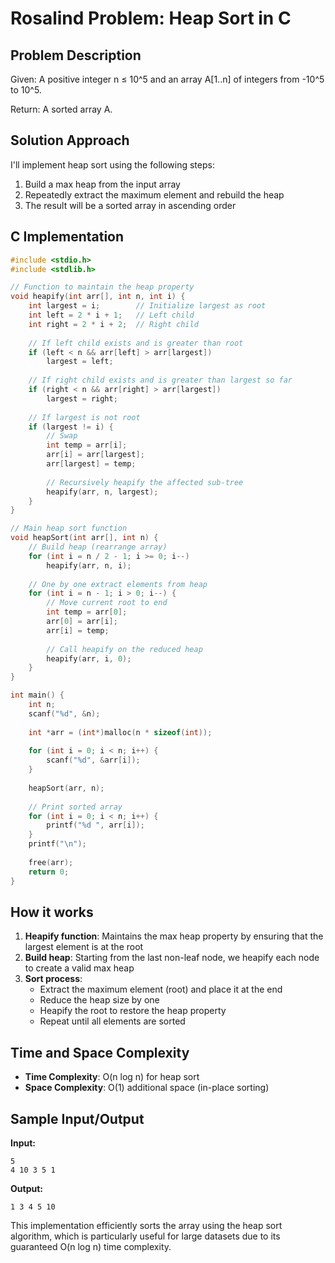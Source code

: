# Rosalind Problem: Heap Sort in C

## Problem Description
Given: A positive integer n ≤ 10^5 and an array A[1..n] of integers from -10^5 to 10^5.

Return: A sorted array A.

## Solution Approach
I'll implement heap sort using the following steps:
1. Build a max heap from the input array
2. Repeatedly extract the maximum element and rebuild the heap
3. The result will be a sorted array in ascending order

## C Implementation

```c
#include <stdio.h>
#include <stdlib.h>

// Function to maintain the heap property
void heapify(int arr[], int n, int i) {
    int largest = i;        // Initialize largest as root
    int left = 2 * i + 1;   // Left child
    int right = 2 * i + 2;  // Right child
    
    // If left child exists and is greater than root
    if (left < n && arr[left] > arr[largest])
        largest = left;
    
    // If right child exists and is greater than largest so far
    if (right < n && arr[right] > arr[largest])
        largest = right;
    
    // If largest is not root
    if (largest != i) {
        // Swap
        int temp = arr[i];
        arr[i] = arr[largest];
        arr[largest] = temp;
        
        // Recursively heapify the affected sub-tree
        heapify(arr, n, largest);
    }
}

// Main heap sort function
void heapSort(int arr[], int n) {
    // Build heap (rearrange array)
    for (int i = n / 2 - 1; i >= 0; i--)
        heapify(arr, n, i);
    
    // One by one extract elements from heap
    for (int i = n - 1; i > 0; i--) {
        // Move current root to end
        int temp = arr[0];
        arr[0] = arr[i];
        arr[i] = temp;
        
        // Call heapify on the reduced heap
        heapify(arr, i, 0);
    }
}

int main() {
    int n;
    scanf("%d", &n);
    
    int *arr = (int*)malloc(n * sizeof(int));
    
    for (int i = 0; i < n; i++) {
        scanf("%d", &arr[i]);
    }
    
    heapSort(arr, n);
    
    // Print sorted array
    for (int i = 0; i < n; i++) {
        printf("%d ", arr[i]);
    }
    printf("\n");
    
    free(arr);
    return 0;
}
```

## How it works

1. **Heapify function**: Maintains the max heap property by ensuring that the largest element is at the root
2. **Build heap**: Starting from the last non-leaf node, we heapify each node to create a valid max heap
3. **Sort process**: 
   - Extract the maximum element (root) and place it at the end
   - Reduce the heap size by one
   - Heapify the root to restore the heap property
   - Repeat until all elements are sorted

## Time and Space Complexity
- **Time Complexity**: O(n log n) for heap sort
- **Space Complexity**: O(1) additional space (in-place sorting)

## Sample Input/Output

**Input:**
```
5
4 10 3 5 1
```

**Output:**
```
1 3 4 5 10
```

This implementation efficiently sorts the array using the heap sort algorithm, which is particularly useful for large datasets due to its guaranteed O(n log n) time complexity.

